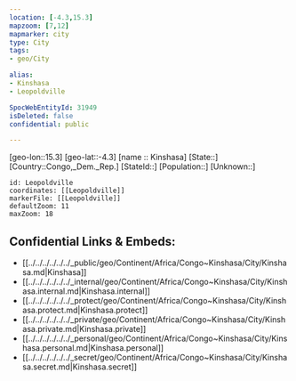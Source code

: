 ```yaml
---
location: [-4.3,15.3]
mapzoom: [7,12] 
mapmarker: city 
type: City
tags:
- geo/City

alias: 
- Kinshasa
- Leopoldville

SpocWebEntityId: 31949
isDeleted: false
confidential: public

---
```

[geo-lon::15.3]
[geo-lat::-4.3]
[name :: Kinshasa]
[State::]
[Country::Congo,_Dem._Rep.]
[StateId::]
[Population::]
[Unknown::]


```leaflet
id: Leopoldville
coordinates: [[Leopoldville]]
markerFile: [[Leopoldville]]
defaultZoom: 11 
maxZoom: 18
```


## Confidential Links & Embeds: 
- [[../../../../../../_public/geo/Continent/Africa/Congo~Kinshasa/City/Kinshasa.md|Kinshasa]] 
- [[../../../../../../_internal/geo/Continent/Africa/Congo~Kinshasa/City/Kinshasa.internal.md|Kinshasa.internal]] 
- [[../../../../../../_protect/geo/Continent/Africa/Congo~Kinshasa/City/Kinshasa.protect.md|Kinshasa.protect]] 
- [[../../../../../../_private/geo/Continent/Africa/Congo~Kinshasa/City/Kinshasa.private.md|Kinshasa.private]] 
- [[../../../../../../_personal/geo/Continent/Africa/Congo~Kinshasa/City/Kinshasa.personal.md|Kinshasa.personal]] 
- [[../../../../../../_secret/geo/Continent/Africa/Congo~Kinshasa/City/Kinshasa.secret.md|Kinshasa.secret]] 
